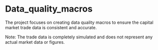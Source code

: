 # Data_quality_macros

The project focuses on creating data quality macros to ensure the capital market trade data is consistent and accurate.

Note: The trade data is completely simulated and does not represent any actual market data or figures.
